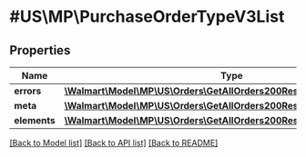 # #US\MP\PurchaseOrderTypeV3List

## Properties

Name | Type | Description | Notes
------------ | ------------- | ------------- | -------------
**errors** | [**\Walmart\Model\MP\US\Orders\GetAllOrders200ResponseListErrorsInner[]**](GetAllOrders200ResponseListErrorsInner.md) |  | [optional]
**meta** | [**\Walmart\Model\MP\US\Orders\GetAllOrders200ResponseListMeta**](GetAllOrders200ResponseListMeta.md) |  |
**elements** | [**\Walmart\Model\MP\US\Orders\GetAllOrders200ResponseListElements**](GetAllOrders200ResponseListElements.md) |  |


[[Back to Model list]](../) [[Back to API list]](../../Api/US/MP) [[Back to README]](../../README.md)

